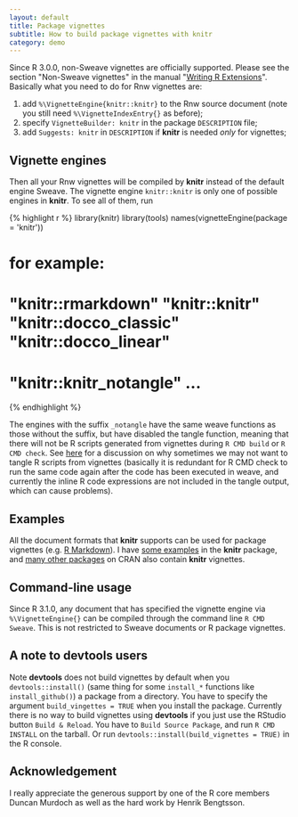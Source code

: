 ```yaml
---
layout: default
title: Package vignettes
subtitle: How to build package vignettes with knitr
category: demo
---
```


Since R 3.0.0, non-Sweave vignettes are officially supported. Please see the
section "Non-Sweave vignettes" in the manual "[Writing R
Extensions](http://cran.r-project.org/doc/manuals/r-devel/R-exts.html#Non_002dSweave-vignettes)".
Basically what you need to do for Rnw vignettes are:

1. add `%\VignetteEngine{knitr::knitr}` to the Rnw source document (note you still need `%\VignetteIndexEntry{}` as before);
1. specify `VignetteBuilder: knitr` in the package `DESCRIPTION` file;
1. add `Suggests: knitr` in `DESCRIPTION` if **knitr** is needed _only_ for vignettes;

## Vignette engines

Then all your Rnw vignettes will be compiled by **knitr** instead of the
default engine Sweave. The vignette engine `knitr::knitr` is only one of
possible engines in **knitr**. To see all of them, run

{% highlight r %}
library(knitr)
library(tools)
names(vignetteEngine(package = 'knitr'))
# for example:
# "knitr::rmarkdown" "knitr::knitr" "knitr::docco_classic" "knitr::docco_linear"
# "knitr::knitr_notangle" ...
{% endhighlight %}

The engines with the suffix `_notangle` have the same weave functions as those
without the suffix, but have disabled the tangle function, meaning that there
will not be R scripts generated from vignettes during `R CMD build` or `R CMD
check`. See [here](http://bit.ly/SnLi6h) for a discussion on why sometimes we
may not want to tangle R scripts from vignettes (basically it is redundant for R
CMD check to run the same code again after the code has been executed in weave,
and currently the inline R code expressions are not included in the tangle
output, which can cause problems).

## Examples

All the document formats that **knitr** supports can be used for package
vignettes (e.g. [R
Markdown](http://rmarkdown.rstudio.com)). I have
[some examples](https://github.com/yihui/knitr/blob/master/vignettes/) in
the **knitr** package, and [many other
packages](https://gist.github.com/yihui/7698648) on CRAN also contain
**knitr** vignettes.

## Command-line usage

Since R 3.1.0, any document that has specified the vignette engine via
`%\VignetteEngine{}` can be compiled through the command line `R CMD Sweave`.
This is not restricted to Sweave documents or R package vignettes.

## A note to devtools users

Note **devtools** does not build vignettes by default when you
`devtools::install()` (same thing for some `install_*` functions like
`install_github()`) a package from a directory. You have to specify the argument
`build_vingettes = TRUE` when you install the package. Currently there is no way
to build vignettes using **devtools** if you just use the RStudio button `Build &
Reload`. You have to `Build Source Package`, and run `R CMD INSTALL` on the
tarball. Or run `devtools::install(build_vignettes = TRUE)` in the R console.

## Acknowledgement

I really appreciate the generous support by one of the R core members Duncan
Murdoch as well as the hard work by Henrik Bengtsson.
